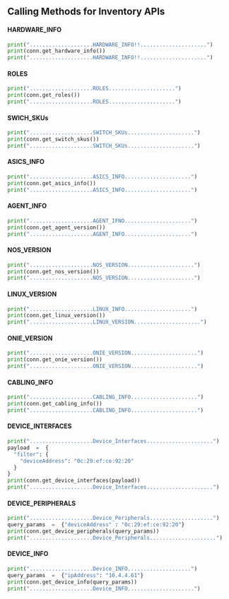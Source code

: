 ## Calling Methods for Inventory APIs

#### HARDWARE_INFO
``` py
print("....................HARDWARE_INFO!!.....................")
print(conn.get_hardware_info())
print("....................HARDWARE_INFO!!.....................")
```
#### ROLES
``` py
print("....................ROLES.....................")
print(conn.get_roles())
print("....................ROLES.....................")
```
#### SWICH_SKUs
``` py
print("....................SWITCH_SKUs.....................")
print(conn.get_switch_skus())
print("....................SWITCH_SKUs.....................")
```
#### ASICS_INFO
``` py
print("....................ASICS_INFO.....................")
print(conn.get_asics_info())
print("....................ASICS_INFO.....................")
```
#### AGENT_INFO
``` py
print("....................AGENT_IFNO.....................")
print(conn.get_agent_version())
print("....................AGENT_INFO.....................")
```
#### NOS_VERSION
```py
print("....................NOS_VERSION.....................")
print(conn.get_nos_version())
print("....................NOS_VERSION.....................")
```
#### LINUX_VERSION
``` py
print("....................LINUX_INFO.....................")
print(conn.get_linux_version())
print("....................LINUX_VERSION.....................")
```
#### ONIE_VERSION
```py
print("....................ONIE_VERSION.....................")
print(conn.get_onie_version())
print("....................ONIE_VERSION.....................")
```
#### CABLING_INFO
```py
print("....................CABLING_INFO.....................")
print(conn.get_cabling_info())
print("....................CABLING_INFO.....................")
```
#### DEVICE_INTERFACES
```py
print("....................Device_Interfaces.....................")
payload  =  {
  "filter": {
    "deviceAddress": "0c:29:ef:ce:92:20"
  }
}
print(conn.get_device_interfaces(payload))
print("....................Device_Interfaces.....................")
```
#### DEVICE_PERIPHERALS
```py
print("....................Device_Peripherals....................")
query_params  =  {"deviceAddress" : "0c:29:ef:ce:92:20"}
print(conn.get_device_peripherals(query_params))
print("....................Device_Peripherals.....................")
```
#### DEVICE_INFO
``` py
print("....................Device_INFO....................")
query_params  =  {"ipAddress": "10.4.4.61"}
print(conn.get_device_info(query_params))
print("....................Device_INFO.....................")
```